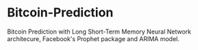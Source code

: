 # Bitcoin-Prediction
Bitcoin Prediction with Long Short-Term Memory Neural Network architecure, Facebook's Prophet package and ARIMA model. 
